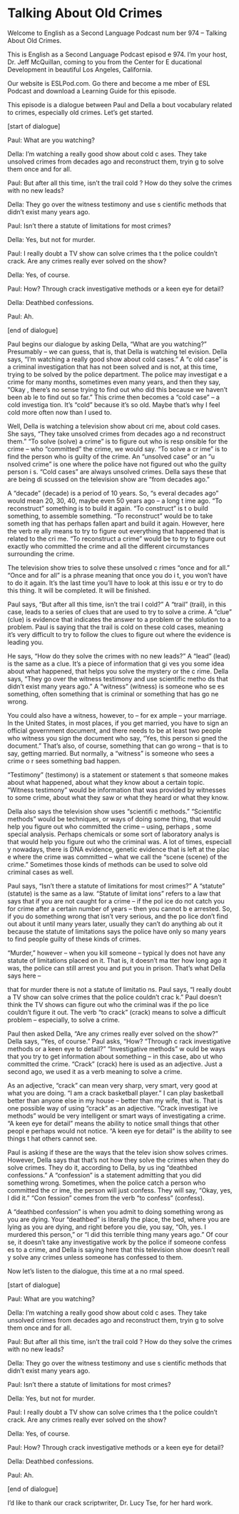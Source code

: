 # Talking About Old Crimes

Welcome to English as a Second Language Podcast num ber 974 – Talking About Old Crimes.

This is English as a Second Language Podcast episod e 974. I’m your host, Dr. Jeff McQuillan, coming to you from the Center for E ducational Development in beautiful Los Angeles, California.

Our website is ESLPod.com. Go there and become a me mber of ESL Podcast and download a Learning Guide for this episode.

This episode is a dialogue between Paul and Della a bout vocabulary related to crimes, especially old crimes. Let’s get started.

[start of dialogue]

Paul: What are you watching?

Della: I’m watching a really good show about cold c ases. They take unsolved crimes from decades ago and reconstruct them, tryin g to solve them once and for all.

Paul: But after all this time, isn’t the trail cold ? How do they solve the crimes with no new leads?

Della: They go over the witness testimony and use s cientific methods that didn’t exist many years ago.

Paul: Isn’t there a statute of limitations for most  crimes?

Della: Yes, but not for murder.

Paul: I really doubt a TV show can solve crimes tha t the police couldn’t crack. Are any crimes really ever solved on the show?

Della: Yes, of course.

Paul: How? Through crack investigative methods or a  keen eye for detail?

Della: Deathbed confessions.

Paul: Ah.

[end of dialogue]

Paul begins our dialogue by asking Della, “What are  you watching?” Presumably – we can guess, that is, that Della is watching tel evision. Della says, “I’m watching a really good show about cold cases.” A “c old case” is a criminal investigation that has not been solved and is not, at this time, trying to be solved by the police department. The police may investigat e a crime for many months, sometimes even many years, and then they say, “Okay , there’s no sense trying to find out who did this because we haven’t been ab le to find out so far.” This crime then becomes a “cold case” – a cold investiga tion. It’s “cold” because it’s so old. Maybe that’s why I feel cold more often now  than I used to.

Well, Della is watching a television show about cri me, about cold cases. She says, “They take unsolved crimes from decades ago a nd reconstruct them.” “To solve (solve) a crime” is to figure out who is resp onsible for the crime – who “committed” the crime, we would say. “To solve a cr ime” is to find the person who is guilty of the crime. An “unsolved case” or an “u nsolved crime” is one where the police have not figured out who the guilty person i s. “Cold cases” are always unsolved crimes. Della says these that are being di scussed on the television show are “from decades ago.”

A “decade” (decade) is a period of 10 years. So, “s everal decades ago” would mean 20, 30, 40, maybe even 50 years ago – a long t ime ago. “To reconstruct” something is to build it again. “To construct” is t o build something, to assemble something. “To reconstruct” would be to take someth ing that has perhaps fallen apart and build it again. However, here the verb re ally means to try to figure out everything that happened that is related to the cri me. “To reconstruct a crime” would be to try to figure out exactly who committed  the crime and all the different circumstances surrounding the crime.

The television show tries to solve these unsolved c rimes “once and for all.” “Once and for all” is a phrase meaning that once you do i t, you won’t have to do it again. It’s the last time you’ll have to look at this issu e or try to do this thing. It will be completed. It will be finished.

Paul says, “But after all this time, isn’t the trai l cold?” A “trail” (trail), in this case, leads to a series of clues that are used to try to solve a crime. A “clue” (clue) is evidence that indicates the answer to a problem or the solution to a problem. Paul is saying that the trail is cold on these cold  cases, meaning it’s very difficult to try to follow the clues to figure out where the evidence is leading you.

 He says, “How do they solve the crimes with no new leads?” A “lead” (lead) is the same as a clue. It’s a piece of information that gi ves you some idea about what happened, that helps you solve the mystery or the c rime. Della says, “They go over the witness testimony and use scientific metho ds that didn’t exist many years ago.” A “witness” (witness) is someone who se es something, often something that is criminal or something that has go ne wrong.

You could also have a witness, however, to – for ex ample – your marriage. In the United States, in most places, if you get married, you have to sign an official government document, and there needs to be at least  two people who witness you sign the document who say, “Yes, this person si gned the document.” That’s also, of course, something that can go wrong – that  is to say, getting married. But normally, a “witness” is someone who sees a crime o r sees something bad happen.

“Testimony” (testimony) is a statement or statement s that someone makes about what happened, about what they know about a certain  topic. “Witness testimony” would be information that was provided by witnesses  to some crime, about what they saw or what they heard or what they know.

Della also says the television show uses “scientifi c methods.” “Scientific methods” would be techniques, or ways of doing some thing, that would help you figure out who committed the crime – using, perhaps , some special analysis. Perhaps chemicals or some sort of laboratory analys is that would help you figure out who the criminal was. A lot of times, especiall y nowadays, there is DNA evidence, genetic evidence that is left at the plac e where the crime was committed – what we call the “scene (scene) of the crime.” Sometimes those kinds of methods can be used to solve old criminal cases as well.

Paul says, “Isn’t there a statute of limitations for most crimes?” A “statute” (statute) is the same as a law. “Statute of limitat ions” refers to a law that says that if you are not caught for a crime – if the pol ice do not catch you for crime after a certain number of years – then you cannot b e arrested. So, if you do something wrong that isn’t very serious, and the po lice don’t find out about it until many years later, usually they can’t do anything ab out it because the statute of limitations says the police have only so many years  to find people guilty of these kinds of crimes.

“Murder,” however – when you kill someone – typical ly does not have any statute of limitations placed on it. That is, it doesn’t ma tter how long ago it was, the police can still arrest you and put you in prison. That’s what Della says here –

that for murder there is not a statute of limitatio ns. Paul says, “I really doubt a TV show can solve crimes that the police couldn’t crac k.” Paul doesn’t think the TV shows can figure out who the criminal was if the po lice couldn’t figure it out. The verb “to crack” (crack) means to solve a difficult problem – especially, to solve a crime.

Paul then asked Della, “Are any crimes really ever solved on the show?” Della says, “Yes, of course.” Paul asks, “How? “Through c rack investigative methods or a keen eye to detail?” “Investigative methods” w ould be ways that you try to get information about something – in this case, abo ut who committed the crime. “Crack” (crack) here is used as an adjective. Just a second ago, we used it as a verb meaning to solve a crime.

As an adjective, “crack” can mean very sharp, very smart, very good at what you are doing. “I am a crack basketball player.” I can play basketball better than anyone else in my house – better than my wife, that  is. That is one possible way of using “crack” as an adjective. “Crack investigat ive methods” would be very intelligent or smart ways of investigating a crime.  “A keen eye for detail” means the ability to notice small things that other peopl e perhaps would not notice. “A keen eye for detail” is the ability to see things t hat others cannot see.

Paul is asking if these are the ways that the telev ision show solves crimes. However, Della says that that’s not how they solve the crimes when they do solve crimes. They do it, according to Della, by us ing “deathbed confessions.” A “confession” is a statement admitting that you did something wrong. Sometimes, when the police catch a person who committed the cr ime, the person will just confess. They will say, “Okay, yes, I did it.” “Con fession” comes from the verb “to confess” (confess).

A “deathbed confession” is when you admit to doing something wrong as you are dying. Your “deathbed” is literally the place, the bed, where you are lying as you are dying, and right before you die, you say, “Oh, yes. I murdered this person,” or “I did this terrible thing many years ago.” Of cour se, it doesn’t take any investigative work by the police if someone confess es to a crime, and Della is saying here that this television show doesn’t reall y solve any crimes unless someone has confessed to them.

Now let’s listen to the dialogue, this time at a no rmal speed.

[start of dialogue]

Paul: What are you watching?

 Della: I’m watching a really good show about cold c ases. They take unsolved crimes from decades ago and reconstruct them, tryin g to solve them once and for all.

Paul: But after all this time, isn’t the trail cold ? How do they solve the crimes with no new leads?

Della: They go over the witness testimony and use s cientific methods that didn’t exist many years ago.

Paul: Isn’t there a statute of limitations for most  crimes?

Della: Yes, but not for murder.

Paul: I really doubt a TV show can solve crimes tha t the police couldn’t crack. Are any crimes really ever solved on the show?

Della: Yes, of course.

Paul: How? Through crack investigative methods or a  keen eye for detail?

Della: Deathbed confessions.

Paul: Ah.

[end of dialogue]

I’d like to thank our crack scriptwriter, Dr. Lucy Tse, for her hard work.



